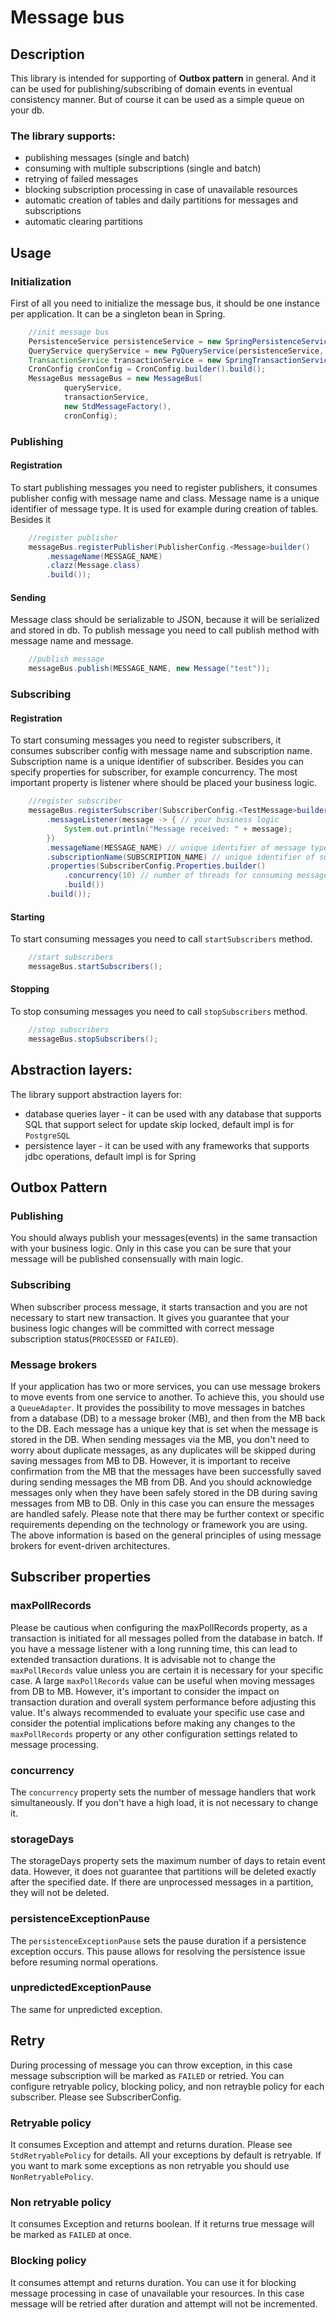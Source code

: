 # Message bus

## Description
This library is intended for supporting of **Outbox pattern** in general. And it can be used for publishing/subscribing of 
domain events in eventual consistency manner. But of course it can be used as a simple queue on your db.

### The library supports:
* publishing messages (single and batch)
* consuming with multiple subscriptions (single and batch)
* retrying of failed messages
* blocking subscription processing in case of unavailable resources 
* automatic creation of tables and daily partitions for messages and subscriptions
* automatic clearing partitions

## Usage
### Initialization
First of all you need to initialize the message bus, it should be one instance per application. It can be a singleton bean in Spring.
```java
    //init message bus
    PersistenceService persistenceService = new SpringPersistenceService(jdbcTemplate);
    QueryService queryService = new PgQueryService(persistenceService, "schema", jsonbConverter);
    TransactionService transactionService = new SpringTransactionService(new TransactionTemplate(new JdbcTransactionManager(dataSource) {}));
    CronConfig cronConfig = CronConfig.builder().build();
    MessageBus messageBus = new MessageBus(
            queryService,
            transactionService, 
            new StdMessageFactory(),
            cronConfig);
```
### Publishing 
#### Registration
To start publishing messages you need to register publishers, it consumes publisher config with message name and class. 
Message name is a unique identifier of message type. It is used for example during creation of tables. 
Besides it 
```java
    //register publisher 
    messageBus.registerPublisher(PublisherConfig.<Message>builder()
        .messageName(MESSAGE_NAME)
        .clazz(Message.class)
        .build());
```
#### Sending
Message class should be serializable to JSON, because it will be serialized and stored in db.
To publish message you need to call publish method with message name and message.
```java
    //publish message
    messageBus.publish(MESSAGE_NAME, new Message("test"));
```
### Subscribing
#### Registration
To start consuming messages you need to register subscribers, it consumes subscriber config with message name and subscription name. 
Subscription name is a unique identifier of subscriber. Besides you can specify properties for subscriber, for example concurrency. 
The most important property is listener where should be placed your business logic.
```java
    //register subscriber
    messageBus.registerSubscriber(SubscriberConfig.<TestMessage>builder()
        .messageListener(message -> { // your business logic
            System.out.println("Message received: " + message);
        })
        .messageName(MESSAGE_NAME) // unique identifier of message type
        .subscriptionName(SUBSCRIPTION_NAME) // unique identifier of subscription group
        .properties(SubscriberConfig.Properties.builder()
            .concurrency(10) // number of threads for consuming messages
            .build())
        .build());
```
#### Starting
To start consuming messages you need to call `startSubscribers` method.
```java
    //start subscribers
    messageBus.startSubscribers();
```
#### Stopping
To stop consuming messages you need to call `stopSubscribers` method.
```java
    //stop subscribers
    messageBus.stopSubscribers();
```

## Abstraction layers:
The library support abstraction layers for:
* database queries layer - it can be used with any database that supports SQL that support select for update skip locked,
  default impl is for `PostgreSQL`
* persistence layer - it can be used with any frameworks that supports jdbc operations, default impl is for Spring

## Outbox Pattern
### Publishing
You should always publish your messages(events) in the same transaction with your business logic. Only in this case you can be 
sure that your message will be published consensually with main logic.
### Subscribing
When subscriber process message, it starts transaction and you are not necessary to start new transaction. It gives you guarantee 
that your business logic changes will be committed with correct message subscription status(`PROCESSED` or `FAILED`).
### Message brokers
If your application has two or more services, you can use message brokers to move events from one service to another. 
To achieve this, you should use a `QueueAdapter`. It provides the possibility to move messages in batches from a database 
(DB) to a message broker (MB), and then from the MB back to the DB. Each message has a unique key that is set 
when the message is stored in the DB. When sending messages via the MB, you don't need to worry about duplicate messages, 
as any duplicates will be skipped during saving messages from MB to DB. However, it is important to receive confirmation 
from the MB that the messages have been successfully saved during sending messages the MB from DB. And you should acknowledge messages 
only when they have been safely stored in the DB during saving messages from MB to DB. Only in this case you can ensure the 
messages are handled safely. Please note that there may be further context or specific requirements depending on 
the technology or framework you are using. The above information is based on the general principles of using message 
brokers for event-driven architectures.

## Subscriber properties 
### maxPollRecords
Please be cautious when configuring the maxPollRecords property, as a transaction is initiated for all messages polled 
from the database in batch. If you have a message listener with a long running time, this can lead to extended transaction durations. 
It is advisable not to change the `maxPollRecords` value unless you are certain it is necessary for your specific case.
A large `maxPollRecords` value can be useful when moving messages from DB to MB. However, it's important to consider the 
impact on transaction duration and overall system performance before adjusting this value.
It's always recommended to evaluate your specific use case and consider the potential implications before making any 
changes to the `maxPollRecords` property or any other configuration settings related to message processing.
### concurrency
The `concurrency` property sets the number of message handlers that work simultaneously. If you don't have a high load, 
it is not necessary to change it.
### storageDays
The storageDays property sets the maximum number of days to retain event data. However, it does not guarantee that 
partitions will be deleted exactly after the specified date. If there are unprocessed messages in a partition, they will 
not be deleted.
### persistenceExceptionPause
The `persistenceExceptionPause` sets the pause duration if a persistence exception occurs. This pause allows for resolving 
the persistence issue before resuming normal operations.
### unpredictedExceptionPause
The same for unpredicted exception.

## Retry
During processing of message you can throw exception, in this case message subscription will be marked as `FAILED` or retried. 
You can configure retryable policy, blocking policy, and non retrayble policy for each subscriber. Please see SubscriberConfig.
### Retryable policy
It consumes Exception and attempt and returns duration. Please see `StdRetryablePolicy` for details. All your exceptions 
by default is retryable. If you want to mark some exceptions as non retryable you should use `NonRetryablePolicy`.
### Non retryable policy
It consumes Exception and returns boolean. If it returns true message will be marked as `FAILED` at once.
### Blocking policy
It consumes attempt and returns duration. You can use it for blocking message processing in case of unavailable your 
resources. In this case message will be retried after duration and attempt will not be incremented.